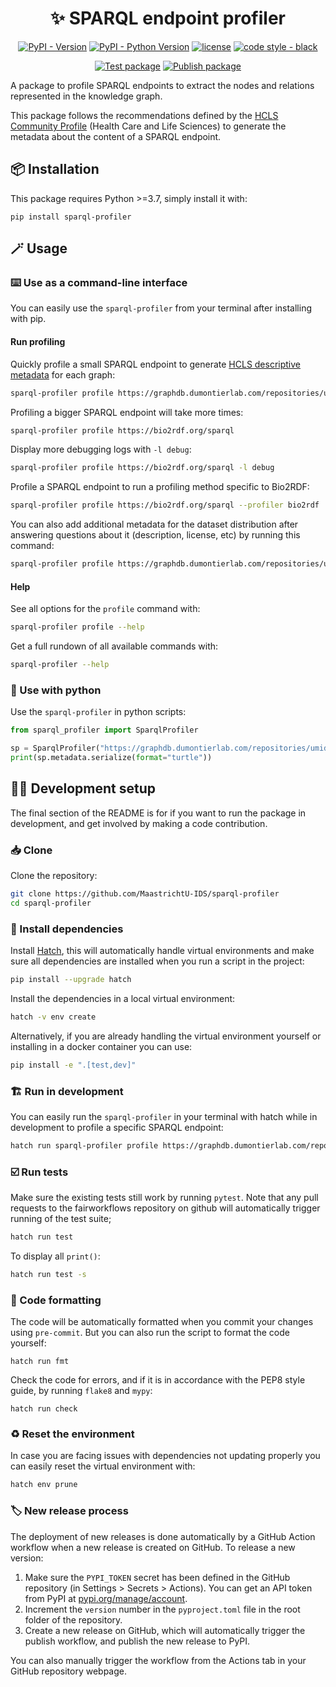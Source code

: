 <div align="center">

# ✨ SPARQL endpoint profiler

[![PyPI - Version](https://img.shields.io/pypi/v/sparql-profiler.svg?logo=pypi&label=PyPI&logoColor=silver)](https://pypi.org/project/sparql-profiler/)
[![PyPI - Python Version](https://img.shields.io/pypi/pyversions/sparql-profiler.svg?logo=python&label=Python&logoColor=silver)](https://pypi.org/project/sparql-profiler/)
[![license](https://img.shields.io/pypi/l/sparql-profiler.svg?color=%2334D058)](https://github.com/MaastrichtU-IDS/sparql-profiler/blob/main/LICENSE.txt)
[![code style - black](https://img.shields.io/badge/code%20style-black-000000.svg)](https://github.com/psf/black)

[![Test package](https://github.com/MaastrichtU-IDS/sparql-profiler/actions/workflows/test.yml/badge.svg)](https://github.com/MaastrichtU-IDS/sparql-profiler/actions/workflows/test.yml)
[![Publish package](https://github.com/MaastrichtU-IDS/sparql-profiler/actions/workflows/publish.yml/badge.svg)](https://github.com/MaastrichtU-IDS/sparql-profiler/actions/workflows/publish.yml)

</div>

A package to profile SPARQL endpoints to extract the nodes and relations represented in the knowledge graph.

This package follows the recommendations defined by the [HCLS Community Profile](https://www.w3.org/TR/hcls-dataset/) (Health Care and Life Sciences) to generate the metadata about the content of a SPARQL endpoint.

## 📦️ Installation

This package requires Python >=3.7, simply install it with:

```shell
pip install sparql-profiler
```

## 🪄 Usage

### ⌨️ Use as a command-line interface

You can easily use the `sparql-profiler` from your terminal after installing  with pip.

#### Run profiling

Quickly profile a small SPARQL endpoint to generate [HCLS descriptive metadata](https://www.w3.org/TR/hcls-dataset/) for each graph:

```bash
sparql-profiler profile https://graphdb.dumontierlab.com/repositories/umids-kg
```

Profiling a bigger SPARQL endpoint will take more times:

```bash
sparql-profiler profile https://bio2rdf.org/sparql
```

Display more debugging logs with `-l debug`:

```bash
sparql-profiler profile https://bio2rdf.org/sparql -l debug
```

Profile a SPARQL endpoint to run a profiling method specific to Bio2RDF:

```bash
sparql-profiler profile https://bio2rdf.org/sparql --profiler bio2rdf
```

You can also add additional metadata for the dataset distribution after answering questions about it (description, license, etc) by running this command:

```bash
sparql-profiler profile https://graphdb.dumontierlab.com/repositories/umids-kg -q
```

#### Help

See all options for the `profile` command with:

```bash
sparql-profiler profile --help
```

Get a full rundown of all available commands with:

```bash
sparql-profiler --help
```

### 🐍 Use with python

 Use the `sparql-profiler` in python scripts:

 ```python
from sparql_profiler import SparqlProfiler

sp = SparqlProfiler("https://graphdb.dumontierlab.com/repositories/umids-kg")
print(sp.metadata.serialize(format="turtle"))
 ```

## 🧑‍💻 Development setup

The final section of the README is for if you want to run the package in development, and get involved by making a code contribution.


### 📥️ Clone

Clone the repository:

```bash
git clone https://github.com/MaastrichtU-IDS/sparql-profiler
cd sparql-profiler
```
### 🐣 Install dependencies

Install [Hatch](https://hatch.pypa.io), this will automatically handle virtual environments and make sure all dependencies are installed when you run a script in the project:

```bash
pip install --upgrade hatch
```

Install the dependencies in a local virtual environment:

```bash
hatch -v env create
```

Alternatively, if you are already handling the virtual environment yourself or installing in a docker container you can use:

```bash
pip install -e ".[test,dev]"
```

### 🏗️ Run in development

You can easily run the `sparql-profiler` in your terminal with hatch while in development to profile a specific SPARQL endpoint:

```bash
hatch run sparql-profiler profile https://graphdb.dumontierlab.com/repositories/umids-kg
```

### ☑️ Run tests

Make sure the existing tests still work by running ``pytest``. Note that any pull requests to the fairworkflows repository on github will automatically trigger running of the test suite;

```bash
hatch run test
```

To display all `print()`:

```bash
hatch run test -s
```

### 🧹 Code formatting

The code will be automatically formatted when you commit your changes using `pre-commit`. But you can also run the script to format the code yourself:

```
hatch run fmt
```

Check the code for errors, and if it is in accordance with the PEP8 style guide, by running `flake8` and `mypy`:

```
hatch run check
```

### ♻️ Reset the environment

In case you are facing issues with dependencies not updating properly you can easily reset the virtual environment with:

```bash
hatch env prune
```

### 🏷️ New release process

The deployment of new releases is done automatically by a GitHub Action workflow when a new release is created on GitHub. To release a new version:

1. Make sure the `PYPI_TOKEN` secret has been defined in the GitHub repository (in Settings > Secrets > Actions). You can get an API token from PyPI at [pypi.org/manage/account](https://pypi.org/manage/account).
2. Increment the `version` number in the `pyproject.toml` file in the root folder of the repository.
3. Create a new release on GitHub, which will automatically trigger the publish workflow, and publish the new release to PyPI.

You can also manually trigger the workflow from the Actions tab in your GitHub repository webpage.
